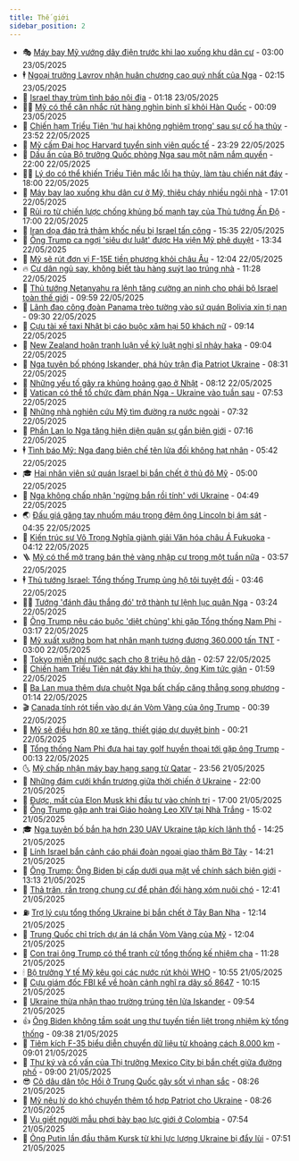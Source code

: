 ```yaml
---
title: Thế giới
sidebar_position: 2
---
```


<!-- vnexpress-the-gioi:START -->
- 🎭 [Máy bay Mỹ vướng dây điện trước khi lao xuống khu dân cư](https://vnexpress.net/may-bay-my-vuong-day-dien-truoc-khi-lao-xuong-khu-dan-cu-4889482.html) - 03:00 23/05/2025
- 🕴 [Ngoại trưởng Lavrov nhận huân chương cao quý nhất của Nga](https://vnexpress.net/ngoai-truong-lavrov-nhan-huan-chuong-cao-quy-nhat-cua-nga-4889466.html) - 02:15 23/05/2025
- 🤭 [Israel thay trùm tình báo nội địa](https://vnexpress.net/israel-thay-trum-tinh-bao-noi-dia-4889453.html) - 01:18 23/05/2025
- 🧑‍💻 [Mỹ có thể cân nhắc rút hàng nghìn binh sĩ khỏi Hàn Quốc](https://vnexpress.net/my-co-the-can-nhac-rut-hang-nghin-binh-si-khoi-han-quoc-4889446.html) - 00:09 23/05/2025
- 🦏 [Chiến hạm Triều Tiên &#39;hư hại không nghiêm trọng&#39; sau sự cố hạ thủy](https://vnexpress.net/chien-ham-trieu-tien-hu-hai-khong-nghiem-trong-sau-su-co-ha-thuy-4889442.html) - 23:52 22/05/2025
- 🦒 [Mỹ cấm Đại học Harvard tuyển sinh viên quốc tế](https://vnexpress.net/my-cam-dai-hoc-harvard-tuyen-sinh-vien-quoc-te-4889438.html) - 23:29 22/05/2025
- 🌈 [Dấu ấn của Bộ trưởng Quốc phòng Nga sau một năm nắm quyền](https://vnexpress.net/dau-an-cua-bo-truong-quoc-phong-nga-sau-mot-nam-nam-quyen-4889424.html) - 22:00 22/05/2025
- 🧑‍🏫 [Lý do có thể khiến Triều Tiên mắc lỗi hạ thủy, làm tàu chiến nát đáy](https://vnexpress.net/ly-do-co-the-khien-trieu-tien-mac-loi-ha-thuy-lam-tau-chien-nat-day-4889261.html) - 18:00 22/05/2025
- 🐲 [Máy bay lao xuống khu dân cư ở Mỹ, thiêu cháy nhiều ngôi nhà](https://vnexpress.net/may-bay-lao-xuong-khu-dan-cu-o-my-thieu-chay-nhieu-ngoi-nha-4889428.html) - 17:01 22/05/2025
- 🦒 [Rủi ro từ chiến lược chống khủng bố mạnh tay của Thủ tướng Ấn Độ](https://vnexpress.net/rui-ro-tu-chien-luoc-chong-khung-bo-manh-tay-cua-thu-tuong-an-do-4889018.html) - 17:00 22/05/2025
- 🐻 [Iran dọa đáp trả thảm khốc nếu bị Israel tấn công](https://vnexpress.net/iran-doa-dap-tra-tham-khoc-neu-bi-israel-tan-cong-4889403.html) - 15:35 22/05/2025
- 🚀 [Ông Trump ca ngợi &#39;siêu dự luật&#39; được Hạ viện Mỹ phê duyệt](https://vnexpress.net/ong-trump-ca-ngoi-sieu-du-luat-duoc-ha-vien-my-phe-duyet-4889394.html) - 13:34 22/05/2025
- 🥰 [Mỹ sẽ rút đơn vị F-15E tiền phương khỏi châu Âu](https://vnexpress.net/my-se-rut-don-vi-f-15e-tien-phuong-khoi-chau-au-4889114.html) - 12:04 22/05/2025
- 🔥 [Cư dân ngủ say, không biết tàu hàng suýt lao trúng nhà](https://vnexpress.net/cu-dan-ngu-say-khong-biet-tau-hang-suyt-lao-trung-nha-4889375.html) - 11:28 22/05/2025
- 🥳 [Thủ tướng Netanyahu ra lệnh tăng cường an ninh cho phái bộ Israel toàn thế giới](https://vnexpress.net/thu-tuong-netanyahu-ra-lenh-tang-cuong-an-ninh-cho-phai-bo-israel-toan-the-gioi-4889260.html) - 09:59 22/05/2025
- 💼 [Lãnh đạo công đoàn Panama trèo tường vào sứ quán Bolivia xin tị nạn](https://vnexpress.net/lanh-dao-cong-doan-panama-treo-tuong-vao-su-quan-bolivia-xin-ti-nan-4889302.html) - 09:30 22/05/2025
- 🤡 [Cựu tài xế taxi Nhật bị cáo buộc xâm hại 50 khách nữ](https://vnexpress.net/cuu-tai-xe-taxi-nhat-bi-cao-buoc-xam-hai-50-khach-nu-4889236.html) - 09:14 22/05/2025
- 🌁 [New Zealand hoãn tranh luận về kỷ luật nghị sĩ nhảy haka](https://vnexpress.net/new-zealand-hoan-tranh-luan-ve-ky-luat-nghi-si-nhay-haka-4889122.html) - 09:04 22/05/2025
- 🤩 [Nga tuyên bố phóng Iskander, phá hủy trận địa Patriot Ukraine](https://vnexpress.net/nga-tuyen-bo-phong-iskander-pha-huy-tran-dia-patriot-ukraine-4889275.html) - 08:31 22/05/2025
- 🎉 [Những yếu tố gây ra khủng hoảng gạo ở Nhật](https://vnexpress.net/nhung-yeu-to-gay-ra-khung-hoang-gao-o-nhat-4889019.html) - 08:12 22/05/2025
- 🎉 [Vatican có thể tổ chức đàm phán Nga - Ukraine vào tuần sau](https://vnexpress.net/vatican-co-the-to-chuc-dam-phan-nga-ukraine-vao-tuan-sau-4889205.html) - 07:53 22/05/2025
- 🌁 [Những nhà nghiên cứu Mỹ tìm đường ra nước ngoài](https://vnexpress.net/nhung-nha-nghien-cuu-my-tim-duong-ra-nuoc-ngoai-4889013.html) - 07:32 22/05/2025
- 🌊 [Phần Lan lo Nga tăng hiện diện quân sự gần biên giới](https://vnexpress.net/phan-lan-lo-nga-tang-hien-dien-quan-su-gan-bien-gioi-4889169.html) - 07:16 22/05/2025
- 🕴 [Tình báo Mỹ: Nga đang biên chế tên lửa đối không hạt nhân](https://vnexpress.net/tinh-bao-my-nga-dang-bien-che-ten-lua-doi-khong-hat-nhan-4889125.html) - 05:42 22/05/2025
- 🎓 [Hai nhân viên sứ quán Israel bị bắn chết ở thủ đô Mỹ](https://vnexpress.net/hai-nhan-vien-su-quan-israel-bi-ban-chet-o-thu-do-my-4889117.html) - 05:00 22/05/2025
- 🦩 [Nga không chấp nhận &#39;ngừng bắn rồi tính&#39; với Ukraine](https://vnexpress.net/nga-khong-chap-nhan-ngung-ban-roi-tinh-voi-ukraine-4889119.html) - 04:49 22/05/2025
- 🌏 [Đấu giá găng tay nhuốm máu trong đêm ông Lincoln bị ám sát](https://vnexpress.net/dau-gia-gang-tay-nhuom-mau-trong-dem-ong-lincoln-bi-am-sat-4889021.html) - 04:35 22/05/2025
- 🌋 [Kiến trúc sư Võ Trọng Nghĩa giành giải Văn hóa châu Á Fukuoka](https://vnexpress.net/kien-truc-su-vo-trong-nghia-gianh-giai-van-hoa-chau-a-fukuoka-4889070.html) - 04:12 22/05/2025
- 🪜 [Mỹ có thể mở trang bán thẻ vàng nhập cư trong một tuần nữa](https://vnexpress.net/my-co-the-mo-trang-ban-the-vang-nhap-cu-trong-mot-tuan-nua-4889090.html) - 03:57 22/05/2025
- 🕴 [Thủ tướng Israel: Tổng thống Trump ủng hộ tôi tuyệt đối](https://vnexpress.net/thu-tuong-israel-tong-thong-trump-ung-ho-toi-tuyet-doi-4889048.html) - 03:46 22/05/2025
- 🧑‍🏫 [Tướng &#39;đánh đâu thắng đó&#39; trở thành tư lệnh lục quân Nga](https://vnexpress.net/tuong-danh-dau-thang-do-tro-thanh-tu-lenh-luc-quan-nga-4889082.html) - 03:24 22/05/2025
- 🌮 [Ông Trump nêu cáo buộc &#39;diệt chủng&#39; khi gặp Tổng thống Nam Phi](https://vnexpress.net/ong-trump-neu-cao-buoc-diet-chung-khi-gap-tong-thong-nam-phi-4888998.html) - 03:17 22/05/2025
- 🚦 [Mỹ xuất xưởng bom hạt nhân mạnh tương đương 360.000 tấn TNT](https://vnexpress.net/my-xuat-xuong-bom-hat-nhan-manh-tuong-duong-360-000-tan-tnt-4888865.html) - 03:00 22/05/2025
- 💫 [Tokyo miễn phí nước sạch cho 8 triệu hộ dân](https://vnexpress.net/tokyo-mien-phi-nuoc-sach-cho-8-trieu-ho-dan-4889008.html) - 02:57 22/05/2025
- 🤡 [Chiến hạm Triều Tiên nát đáy khi hạ thủy, ông Kim tức giận](https://vnexpress.net/chien-ham-trieu-tien-nat-day-khi-ha-thuy-ong-kim-tuc-gian-4889000.html) - 01:59 22/05/2025
- 🦣 [Ba Lan mua thêm dưa chuột Nga bất chấp căng thẳng song phương](https://vnexpress.net/ba-lan-mua-them-dua-chuot-nga-bat-chap-cang-thang-song-phuong-4888978.html) - 01:14 22/05/2025
- 🎬 [Canada tính rót tiền vào dự án Vòm Vàng của ông Trump](https://vnexpress.net/canada-tinh-rot-tien-vao-du-an-vom-vang-cua-ong-trump-4888995.html) - 00:39 22/05/2025
- 🎉 [Mỹ sẽ điều hơn 80 xe tăng, thiết giáp dự duyệt binh](https://vnexpress.net/my-se-dieu-hon-80-xe-tang-thiet-giap-du-duyet-binh-4888997.html) - 00:21 22/05/2025
- 🎡 [Tổng thống Nam Phi đưa hai tay golf huyền thoại tới gặp ông Trump](https://vnexpress.net/tong-thong-nam-phi-dua-hai-tay-golf-huyen-thoai-toi-gap-ong-trump-4888936.html) - 00:13 22/05/2025
- 🌜 [Mỹ chấp nhận máy bay hạng sang từ Qatar](https://vnexpress.net/my-chap-nhan-may-bay-hang-sang-tu-qatar-4888979.html) - 23:56 21/05/2025
- 🎡 [Những đám cưới khẩn trương giữa thời chiến ở Ukraine](https://vnexpress.net/nhung-dam-cuoi-khan-truong-giua-thoi-chien-o-ukraine-4888739.html) - 22:00 21/05/2025
- 🤗 [Được, mất của Elon Musk khi đầu tư vào chính trị](https://vnexpress.net/duoc-mat-cua-elon-musk-khi-dau-tu-vao-chinh-tri-4888558.html) - 17:00 21/05/2025
- 🦩 [Ông Trump gặp anh trai Giáo hoàng Leo XIV tại Nhà Trắng](https://vnexpress.net/ong-trump-gap-anh-trai-giao-hoang-leo-xiv-tai-nha-trang-4888963.html) - 15:02 21/05/2025
- 🎓 [Nga tuyên bố bắn hạ hơn 230 UAV Ukraine tập kích lãnh thổ](https://vnexpress.net/nga-tuyen-bo-ban-ha-hon-230-uav-ukraine-tap-kich-lanh-tho-4888950.html) - 14:25 21/05/2025
- 🌁 [Lính Israel bắn cảnh cáo phái đoàn ngoại giao thăm Bờ Tây](https://vnexpress.net/linh-israel-ban-canh-cao-phai-doan-ngoai-giao-tham-bo-tay-4888945.html) - 14:21 21/05/2025
- 🤩 [Ông Trump: Ông Biden bị cấp dưới qua mặt về chính sách biên giới](https://vnexpress.net/ong-trump-ong-biden-bi-cap-duoi-qua-mat-ve-chinh-sach-bien-gioi-4888815.html) - 13:13 21/05/2025
- 👹 [Thả trăn, rắn trong chung cư để phản đối hàng xóm nuôi chó](https://vnexpress.net/tha-tran-ran-trong-chung-cu-de-phan-doi-hang-xom-nuoi-cho-4888849.html) - 12:41 21/05/2025
- ⛽️ [Trợ lý cựu tổng thống Ukraine bị bắn chết ở Tây Ban Nha](https://vnexpress.net/tro-ly-cuu-tong-thong-ukraine-bi-ban-chet-o-tay-ban-nha-4888934.html) - 12:14 21/05/2025
- 🚀 [Trung Quốc chỉ trích dự án lá chắn Vòm Vàng của Mỹ](https://vnexpress.net/trung-quoc-chi-trich-du-an-la-chan-vom-vang-cua-my-4888791.html) - 12:04 21/05/2025
- 🎡 [Con trai ông Trump có thể tranh cử tổng thống kế nhiệm cha](https://vnexpress.net/con-trai-ong-trump-co-the-tranh-cu-tong-thong-ke-nhiem-cha-4888924.html) - 11:28 21/05/2025
- 🕯 [Bộ trưởng Y tế Mỹ kêu gọi các nước rút khỏi WHO](https://vnexpress.net/bo-truong-y-te-my-keu-goi-cac-nuoc-rut-khoi-who-4888619.html) - 10:55 21/05/2025
- 🐻 [Cựu giám đốc FBI kể về hoàn cảnh nghĩ ra dãy số 8647](https://vnexpress.net/cuu-giam-doc-fbi-ke-ve-hoan-canh-nghi-ra-day-so-8647-4888837.html) - 10:15 21/05/2025
- 🚦 [Ukraine thừa nhận thao trường trúng tên lửa Iskander](https://vnexpress.net/ukraine-thua-nhan-thao-truong-trung-ten-lua-iskander-4888797.html) - 09:54 21/05/2025
- 👍 [Ông Biden không tầm soát ung thư tuyến tiền liệt trong nhiệm kỳ tổng thống](https://vnexpress.net/ong-biden-khong-tam-soat-ung-thu-tuyen-tien-liet-trong-nhiem-ky-tong-thong-4888554.html) - 09:38 21/05/2025
- 🚀 [Tiêm kích F-35 biểu diễn chuyển dữ liệu từ khoảng cách 8.000 km](https://vnexpress.net/tiem-kich-f-35-bieu-dien-chuyen-du-lieu-tu-khoang-cach-8-000-km-4888675.html) - 09:01 21/05/2025
- 🌮 [Thư ký và cố vấn của Thị trưởng Mexico City bị bắn chết giữa đường phố](https://vnexpress.net/thu-ky-va-co-van-cua-thi-truong-mexico-city-bi-ban-chet-giua-duong-pho-4888665.html) - 09:00 21/05/2025
- 😎 [Cô dâu dân tộc Hồi ở Trung Quốc gây sốt vì nhan sắc](https://vnexpress.net/co-dau-dan-toc-hoi-o-trung-quoc-gay-sot-vi-nhan-sac-4888762.html) - 08:26 21/05/2025
- 🐲 [Mỹ nêu lý do khó chuyển thêm tổ hợp Patriot cho Ukraine](https://vnexpress.net/my-neu-ly-do-kho-chuyen-them-to-hop-patriot-cho-ukraine-4888760.html) - 08:26 21/05/2025
- 💫 [Vụ giết người mẫu phơi bày bạo lực giới ở Colombia](https://vnexpress.net/vu-giet-nguoi-mau-phoi-bay-bao-luc-gioi-o-colombia-4888417.html) - 07:54 21/05/2025
- 👀 [Ông Putin lần đầu thăm Kursk từ khi lực lượng Ukraine bị đẩy lùi](https://vnexpress.net/ong-putin-lan-dau-tham-kursk-tu-khi-luc-luong-ukraine-bi-day-lui-4888759.html) - 07:51 21/05/2025<!-- vnexpress-the-gioi:END -->